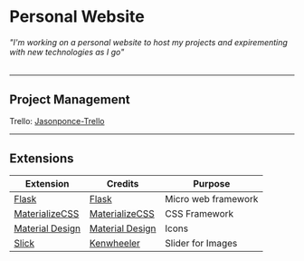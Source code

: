 <h1> Personal Website</h1>
  
  <h6>"I'm working on a personal website to host my projects and expirementing with new technologies as I go"</h6>
  
  ***

<h2>Project Management</h2>

Trello: [Jasonponce-Trello](https://trello.com/b/y3T7JsS1/jasonponceinfo)

***

<h2> Extensions </h2>

|Extension|Credits|Purpose|
---|---|---
[Flask](https://flask.palletsprojects.com/en/1.1.x/)|[Flask](https://flask.palletsprojects.com/en/1.1.x/)|Micro web framework
[MaterializeCSS](https://materializecss.com/)| [MaterializeCSS](https://materializecss.com/) | CSS Framework
[Material Design](https://material.io/) | [Material Design](https://material.io/) | Icons 
[Slick](https://kenwheeler.github.io/slick/) | [Kenwheeler](https://github.com/kenwheeler) | Slider for Images
